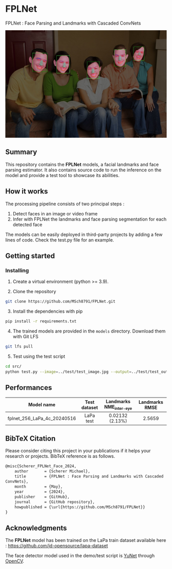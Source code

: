 # FPLNet
FPLNet : Face Parsing and Landmarks with Cascaded ConvNets

![demo](doc/image1.jpg)

## Summary

This repository contains the <b>FPLNet</b> models, a facial landmarks and face parsing estimator. It also contains source code to run the inference on the model and provide a test tool to showcase its abilities.

## How it works

The processing pipeline consists of two principal steps :
1. Detect faces in an image or video frame
2. Infer with FPLNet the landmarks and face parsing segmentation for each detected face

The models can be easily deployed in third-party projects by adding a few lines of code. Check the test.py file for an example.

## Getting started
### Installing

1. Create a virtual environment (python >= 3.9).

2. Clone the repository
```bash
git clone https://github.com/MSch8791/FPLNet.git
```

3. Install the dependencies with pip
```bash
pip install -r requirements.txt
```

4. The trained models are provided in the `models` directory. Download them with Git LFS
```bash
git lfs pull
```

5. Test using the test script
```bash
cd src/
python test.py --image=../test/test_image.jpg --output=../test/test_output.jpg
```

## Performances

Model name | Test dataset | Landmarks NME<sub>inter-eye</sub> | Landmarks RMSE |
:---: | :---: | :---: | :---: |
fplnet_256_LaPa_4c_20240516 | LaPa test | 0.02132 (2.13%) | 2.5659 |

## BibTeX Citation

Please consider citing this project in your publications if it helps your research or projects. BibTeX reference is as follows.
```
@misc{Scherer_FPLNet_Face_2024,
    author       = {Scherer Michael},
    title        = {FPLNet : Face Parsing and Landmarks with Cascaded ConvNets},
    month        = {May},
    year         = {2024},
    publisher    = {GitHub},
    journal      = {GitHub repository},
    howpublished = {\url{https://github.com/MSch8791/FPLNet}}
}
```

## Acknowledgments

The <b>FPLNet</b> model has been trained on the LaPa train dataset available here : https://github.com/jd-opensource/lapa-dataset

The face detector model used in the demo/test script is [YuNet](https://github.com/ShiqiYu/libfacedetection) through [OpenCV](https://github.com/opencv).

